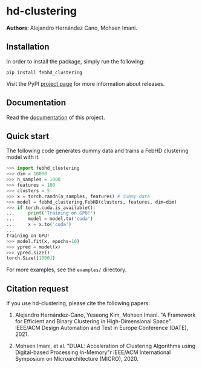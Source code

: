 # hd-clustering

**Authors**: Alejandro Hernández Cano, Mohsen Imani.

## Installation

In order to install the package, simply run the following:

```
pip install febhd_clustering
```

Visit the PyPI [project page](https://pypi.org/project/febhd_clustering/) for
more information about releases.

## Documentation

Read the [documentation](https://febhd_clustering.readthedocs.io/en/latest/)
of this project. 

## Quick start

The following code generates dummy data and trains a FebHD clustering model
with it.

```python
>>> import febhd_clustering
>>> dim = 10000
>>> n_samples = 1000
>>> features = 100
>>> clusters = 5
>>> x = torch.randn(n_samples, features) # dummy data
>>> model = febhd_clustering.FebHD(clusters, features, dim=dim)
>>> if torch.cuda.is_available():
...     print('Training on GPU!')
...     model = model.to('cuda')
...     x = x.to('cuda')
...
Training on GPU!
>>> model.fit(x, epochs=10)
>>> ypred = model(x)
>>> ypred.size()
torch.Size([1000])
```

For more examples, see the `examples/` directory.

## Citation request

If you use hd-clustering, please cite the following papers:

1. Alejandro Hernández-Cano, Yeseong Kim, Mohsen Imani. "A Framework for
   Efficient and Binary Clustering in High-Dimensional Space". IEEE/ACM Design
   Automation and Test in Europe Conference (DATE), 2021.

2. Mohsen Imani, et al. "DUAL: Acceleration of Clustering Algorithms using
   Digital-based Processing In-Memory"r IEEE/ACM International Symposium on
   Microarchitecture (MICRO), 2020.
